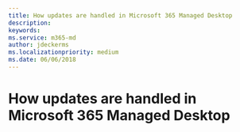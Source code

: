 ```yaml
---
title: How updates are handled in Microsoft 365 Managed Desktop
description:  
keywords: 
ms.service: m365-md
author: jdeckerms
ms.localizationpriority: medium
ms.date: 06/06/2018
---
```


# How updates are handled in Microsoft 365 Managed Desktop


<!--This topic is the target for a "Learn more" link in the Admin Portal (aka.ms/update-rings); do not delete.-->